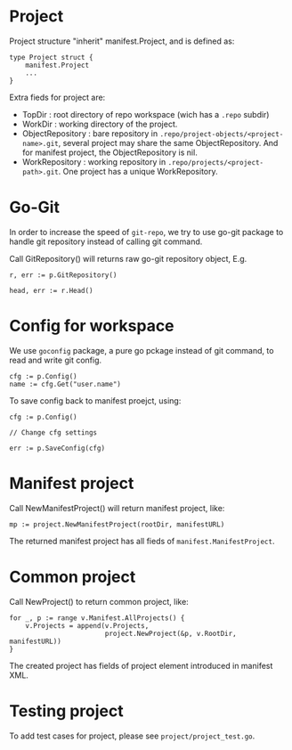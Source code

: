 # Project

Project structure "inherit" manifest.Project, and is defined as:

    type Project struct {
        manifest.Project
        ...
    }

Extra fieds for project are:

* TopDir           : root directory of repo workspace (wich has a `.repo` subdir)
* WorkDir          : working directory of the project.
* ObjectRepository : bare repository in `.repo/project-objects/<project-name>.git`, several project may share the same ObjectRepository.  And for manifest project, the ObjectRepository is nil.
* WorkRepository   : working repository in `.repo/projects/<project-path>.git`. One project has a unique WorkRepository.


# Go-Git

In order to increase the speed of `git-repo`, we try to use go-git package to
handle git repository instead of calling git command.

Call GitRepository() will returns raw go-git repository object, E.g.

    r, err := p.GitRepository()

    head, err := r.Head()


# Config for workspace

We use `goconfig` package, a pure go pckage instead of git command, to read
and write git config.

    cfg := p.Config()
    name := cfg.Get("user.name")

To save config back to manifest proejct, using:

    cfg := p.Config()

    // Change cfg settings

    err := p.SaveConfig(cfg)


# Manifest project

Call NewManifestProject() will return manifest project, like:

    mp := project.NewManifestProject(rootDir, manifestURL)

The returned manifest project has all fieds of `manifest.ManifestProject`.


# Common project

Call NewProject() to return common project, like:

    for _, p := range v.Manifest.AllProjects() {
        v.Projects = append(v.Projects,
                            project.NewProject(&p, v.RootDir, manifestURL))
    }

The created project has fields of project element introduced in manifest XML.


# Testing project

To add test cases for project, please see `project/project_test.go`.
